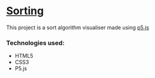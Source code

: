 # [Sorting](https://akshataggarwal14.github.io/sorting-algorithms/ "Live website")

This project is a sort algorithm visualiser made using [p5.js](https://p5js.org/)

### Technologies used: 

+ HTML5
+ CSS3
+ P5.js